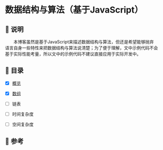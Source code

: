# 数据结构与算法（基于JavaScript）

## :diamond_shape_with_a_dot_inside: 说明

&emsp;&emsp;本博客虽然是基于JavaScript来描述数据结构与算法，但还是希望能够抛弃语言自身一些特性来把数据结构与算法说清楚；为了便于理解，文中示例代码不会基于实际性能考量，所以文中的示例代码不建议直接应用于实际开发中。



## :diamond_shape_with_a_dot_inside: 目录

- [x] [概览](./introduction/introduction.md)

- [x] [数组](./array/array.md)

- [ ] 链表

- [ ] 时间复杂度

- [ ] 空间复杂度



## :envelope_with_arrow: 参考

